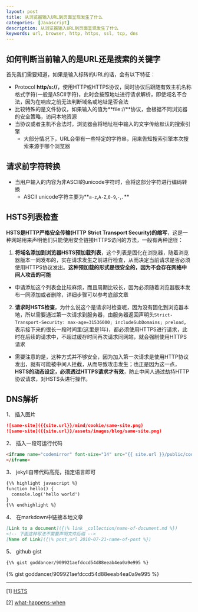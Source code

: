 ```yaml
---
layout: post
title: 从浏览器输入URL到页面呈现发生了什么
categories: [Javascript]
description: 从浏览器输入URL到页面呈现发生了什么
keywords: url, browser, http, https, ssl, tcp, dns
---
```


## 如何判断当前输入的是URL还是搜索的关键字

首先我们需要知道，如果是输入标砖的URL的话，会有以下特征：
* Protocol **http/s://**，使用HTTP或HTTPS协议，同时协议后跟随有效主机名称格式字符(一般是ASCII字符)，此时会按照地址进行请求解析，即使域名不合法，因为在响应之前无法判断域名或地址是否合法
* 比较特殊的是文件协议，如果输入的值为**file://**协议，会根据不同浏览器的安全策略，访问本地资源
* 当协议或者主机不合法时，浏览器会将地址栏中输入的文字传给默认的搜索引擎
  * 大部分情况下，URL会带有一些特定的字符串，用来告知搜索引擎本次搜索来源于哪个浏览器

## 请求前字符转换

* 当用户输入的内容为非ASCII的unicode字符时，会将这部分字符进行编码转换
  * ASCII unicode字符主要为**`a-z`,`A-Z`,`0-9`,`-`,`.`**

## HSTS列表检查

**HSTS是HTTP严格安全传输(HTTP Strict Transport Security)的缩写**，这是一种网站用来声明他们只能使用安全链接HTTPS访问的方法，一般有两种途径：
1. **将域名添加到浏览器HSTS预加载列表**，这个列表是固化在浏览器，随着浏览器版本一同发布的，实在请求发生之前进行检查，从而决定当前请求是否必须使用HTTPS协议发出。**这种预加载的形式是很安全的，因为不会存在网络中间人攻击的可能**
* 申请添加这个列表会比较麻烦，而且周期比较长，因为必须随着浏览器版本发布一同添加或者删除，详细步骤可以参考底部文章
2. **请求时HSTS检查**，为什么说这个是请求时检查呢，因为没有固化到浏览器本地，所以需要通过第一次请求到服务器，由服务器返回声明头`Strict-Transport-Security: max-age=31536000; includeSubDomains; preload`，表示接下来的很长一段时间里(这里是1年)，都必须使用HTTPS进行请求，此时在后续的请求中，不超过缓存时间再次请求同网站，就会强制使用HTTPS请求
* 需要注意的是，这种方式并不够安全，因为加入第一次请求是使用HTTP协议发出，就有可能被中间人拦截，从而导致攻击发生；也正是因为这一点，**HSTS的动态设定，必须透过HTTPS请求才有效**，防止中间人通过劫持HTTP协议请求，对HSTS头进行操作。

## DNS解析



1、 插入图片

```markdown
![same-site]({{site.url}}/mind/cookie/same-site.png)
![same-site]({{site.url}}/assets/images/blog/same-site.png)
```

2、 插入一段可运行代码

```markdown
<iframe name="codemirror" font-size="14" src="{{ site.url }}/public/codemirror/index.html">
</iframe>
```

3、 jekyll自带代码高亮，指定语言即可

```markdown
{\% highlight javascript %}
function hello() {
  console.log('hello world')
}
{\% endhighlight %}
```

4、 在markdown中链接本地文章

```markdown
[Link to a document]({\% link _collection/name-of-document.md %})
<!-- 下面这种写法不需要声明文件后缀 -->
[Name of Link]({\% post_url 2010-07-21-name-of-post %})
```

5、 github gist

```markdown
{\% gist goddancer/909921aefdccd54d88eeab4ea0a9e995 %}
```
{% gist goddancer/909921aefdccd54d88eeab4ea0a9e995 %}

---

[1] [HSTS](https://segmentfault.com/a/1190000022316260)

[2] [what-happens-when](https://github.com/skyline75489/what-happens-when-zh_CN)